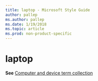 ```yaml
---
title: laptop - Microsoft Style Guide
author: pallep
ms.author: pallep
ms.date: 1/19/2018
ms.topic: article
ms.prod: non-product-specific
---
```


# laptop

**See** [Computer and device term collection](/style-guide/a-z-word-list-term-collections/term-collections/computer-device-terms)
